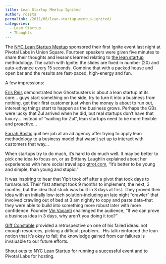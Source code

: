 ```yaml
---
title: Lean Startup Meetup Ignited
author: rossta
permalink: /2011/06/lean-startup-meetup-ignited/
categories:
  - Lean Startup
  - Thoughts
---
```

The [NYC Lean Startup Meetup][1] sponsored their first Ignite event last night at Pivotal Labs in Union Square. Fourteen speakers were given five minutes to share their thoughts and lessons learned relating to [the lean startup][2] methodology. The catch with Ignite: the slides are fixed in number (20) and auto-advance every 15 seconds. Combine that with a packed house and open bar and the results are fast-paced, high-energy and fun.

 [1]: http://www.meetup.com/lean-startup
 [2]: http://theleanstartup.com/

A few impressions:

[Eris Reis][3] demonstrated how Ghostbusters is about a lean startup at its core… guys start something on the side, try to turn it into a business from nothing, get their first customer just when the money is about to run out, interesting things start to happen as the business grows. Perhaps the GBs were lucky that Zul arrived when he did, but real startups don’t have that luxury… instead of “waiting for Zul”, lean startups need to be more flexible and proactive…

 [3]: http://twitter.com/ericries

[Farrah Bostic][4] quit her job at an ad agency after trying to apply lean methodology to a business model that wasn’t set up to interact with customers that way…

 [4]: http://twitter.com/farrahbostic

When startups try to do much, it’s hard to do much well. It may be better to pick one idea to focus on, or as Brittany Laughlin explained about her experiences with here social travel app [gtrot.com][5], “It’s better to be young and simple, than young and stupid.”

 [5]: http://www.gtrot.com/

It was inspiring to hear that Yipit took off after a pivot that took days to turnaround. Their first attempt took 9 months to implement, the next, 3 months, but the idea that stuck was built in 3 days at first. They proved their idea with an initially low-tech solution–including an late night “crawler” that involved crawling out of bed at 3 am nightly to copy and paste data–that they were able to build into something more robust later with more confidence. Founder [Vin Vacanti][6] challenged the audience, “If we can prove a business idea in 3 days, why aren’t you doing it too?”

 [6]: http://twitter.com/vacanti

[Giff Constable][7] provided a retrospective on one of his failed ideas: not enough resources, picking a difficult problem… His talk reinforced the lean notion that it’s okay to fail; the knowledge gained from our failures is invaluable to our future efforts.

 [7]: http://twitter.com/giffconstable

Shout outs to NYC Lean Startup for running a successful event and to Pivotal Labs for hosting.
